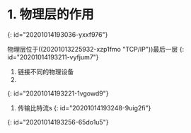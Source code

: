 # 1. 物理层的作用
{: id="20201014193036-yxxf976"}

物理层位于((20201013225932-xzp1fmo "TCP/IP"))最后一层
{: id="20201014193211-vyfjum7"}

1. 链接不同的物理设备
2.
{: id="20201014193221-1vgowd9"}


1. 传输比特流s
{: id="20201014193248-9uig2fi"}

{: id="20201014193256-65do1u5"}
